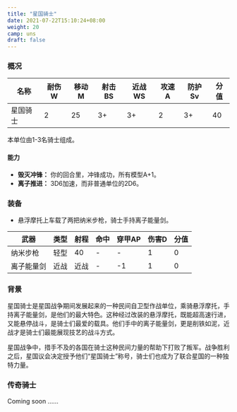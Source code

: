 ```yaml
---
title: "星国骑士"
date: 2021-07-22T15:10:24+08:00
weight: 20
camp: uns
draft: false
---
```


### 概况

| 名称     | 耐伤W | 移动M | 射击BS | 近战WS | 攻速A | 防护Sv | 分值 |
| -------- | ----- | ----- | ------ | ------ | ----- | ------ | ---- |
| 星国骑士 | 2     | 25    | 3+     | 3+     | 2     | 3+     | 40   |

本单位由1-3名骑士组成。

#### 能力

- **毁灭冲锋：** 你的回合里，冲锋成功，所有模型A+1。
- **离子推进：** 3D6加速，而非普通单位的2D6。

### 装备

- 悬浮摩托上车载了两把纳米步枪，骑士手持离子能量剑。

| 武器       | 类型 | 射程 | 命中 | 穿甲AP | 伤害D | 分值 |
| ---------- | ---- | ---- | ---- | ------ | ----- | ---- |
| 纳米步枪   | 轻型 | 40   | -    | -      | 1     | 0    |
| 离子能量剑 | 近战 | 近战 | -    | -1     | 1     | 0    |

### 背景

星国骑士是星国战争期间发展起来的一种民间自卫型作战单位，乘骑悬浮摩托，手持离子能量剑，是他们的最大特色。这种经过改装的悬浮摩托，既能超高速行进，又能悬停战斗，是骑士们最爱的载具。他们手中的离子能量剑，更是削铁如泥，近战才是骑士们最能展现技艺的战斗方式。

星国战争中，措手不及的各国在骑士这种民间力量的帮助下打败了叛军。战争胜利之后，星国议会决定授予他们“星国骑士”称号，骑士们也成为了联合星国的一种独特力量。

### 传奇骑士

Coming soon ……
